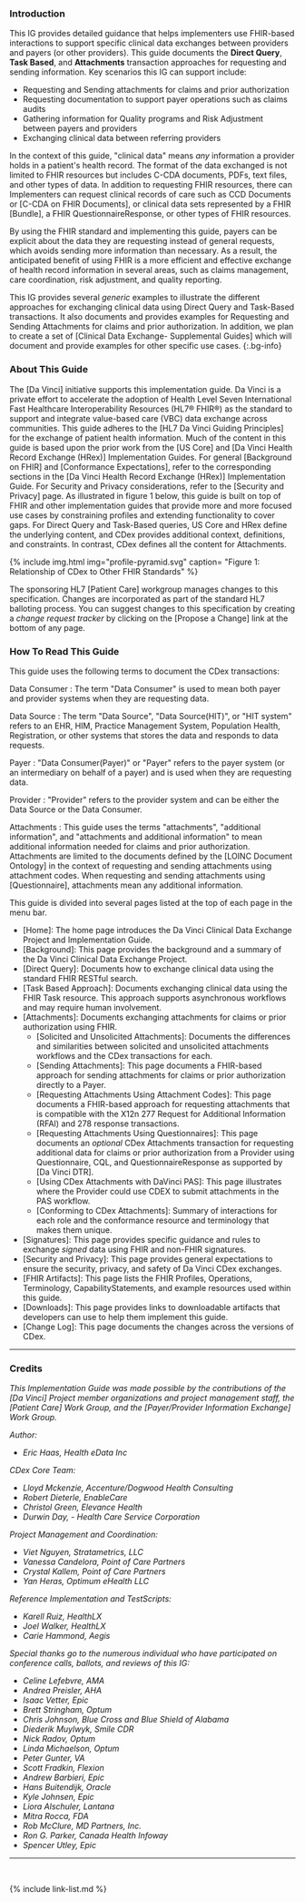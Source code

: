 
### Introduction

This IG provides detailed guidance that helps implementers use FHIR-based interactions to support specific clinical data exchanges between providers and payers (or other providers). This guide documents the **Direct Query**, **Task Based**, and **Attachments** transaction approaches for requesting and sending information. Key scenarios this IG can support include:

 - Requesting and Sending attachments for claims and prior authorization
 - Requesting documentation to support payer operations such as claims audits
 - Gathering information for Quality programs and Risk Adjustment between payers and providers
 - Exchanging clinical data between referring providers


In the context of this guide, "clinical data" means *any* information a provider holds in a patient's health record. The format of the data exchanged is not limited to FHIR resources but includes C-CDA documents, PDFs, text files, and other types of data.  In addition to requesting FHIR resources, there can Implementers can request clinical records of care such as CCD Documents or [C-CDA on FHIR Documents], or clinical data sets represented by a FHIR [Bundle], a FHIR QuestionnaireResponse, or other types of FHIR resources. 

By using the FHIR standard and implementing this guide, payers can be explicit about the data they are requesting instead of general requests, which avoids sending more information than necessary. As a result, the anticipated benefit of using FHIR is a more efficient and effective exchange of health record information in several areas, such as claims management, care coordination, risk adjustment, and quality reporting.  

This IG provides several *generic* examples to illustrate the different approaches for exchanging clinical data using Direct Query and Task-Based transactions. It also documents and provides examples for Requesting and Sending Attachments for claims and prior authorization. In addition, we plan to create a set of [Clinical Data Exchange- Supplemental Guides] which will document and provide examples for other specific use cases.
{:.bg-info}

### About This Guide

The [Da Vinci] initiative supports this implementation guide. Da Vinci is a private effort to accelerate the adoption of Health Level Seven International Fast Healthcare Interoperability Resources (HL7® FHIR®) as the standard to support and integrate value-based care (VBC) data exchange across communities. This guide adheres to the [HL7 Da Vinci Guiding Principles] for the exchange of patient health information. Much of the content in this guide is based upon the prior work from the [US Core] and [Da Vinci Health Record Exchange (HRex)] Implementation Guides. For general [Background on FHIR] and [Conformance Expectations], refer to the corresponding sections in the [Da Vinci Health Record Exchange (HRex)] Implementation Guide. For Security and Privacy considerations, refer to the [Security and Privacy] page. As illustrated in figure 1 below, this guide is built on top of FHIR and other implementation guides that provide more and more focused use cases by constraining profiles and extending functionality to cover gaps. For Direct Query and Task-Based queries, US Core and HRex define the underlying content, and CDex provides additional context, definitions, and constraints. In contrast, CDex defines all the content for Attachments.

{% include img.html img="profile-pyramid.svg" caption= "Figure 1: Relationship of CDex to Other FHIR Standards" %}

 The sponsoring HL7 [Patient Care] workgroup manages changes to this specification. Changes are incorporated as part of the standard HL7 balloting process. You can suggest changes to this specification by creating a *change request tracker* by clicking on the [Propose a Change] link at the bottom of any page.

### How To Read This Guide

This guide uses the following terms to document the CDex transactions:

Data Consumer
: The term "Data Consumer" is used to mean both payer and provider systems when they are requesting data.

Data Source
: The term "Data Source", "Data Source(HIT)", or "HIT system" refers to an EHR, HIM, Practice Management System, Population Health, Registration, or other systems that stores the data and responds to data requests.

Payer
: "Data Consumer(Payer)" or "Payer" refers to the payer system (or an intermediary on behalf of a payer) and is used when they are requesting data. 

Provider
: "Provider" refers to the provider system and can be either the Data Source or the Data Consumer.

Attachments
: This guide uses the terms "attachments", "additional information", and "attachments and additional information" to mean additional information needed for claims and prior authorization. Attachments are limited to the documents defined by the [LOINC Document Ontology] in the context of requesting and sending attachments using attachment codes. When requesting and sending attachments using [Questionnaire],  attachments mean any additional information. 

This guide is divided into several pages listed at the top of each page in the menu bar.

- [Home]\: The home page introduces the Da Vinci Clinical Data Exchange Project and Implementation Guide.
- [Background]\: This page provides the background and a summary of the Da Vinci Clinical Data Exchange Project.
- [Direct Query]\: Documents how to exchange clinical data using the standard FHIR RESTful search.
- [Task Based Approach]\: Documents exchanging clinical data using the FHIR Task resource. This approach supports asynchronous workflows and may require human involvement.
- [Attachments]\: Documents exchanging attachments for claims or prior authorization using FHIR.
    - [Solicited and Unsolicited Attachments]\: Documents the differences and similarities between solicited and unsolicited attachments workflows and the CDex transactions for each.
    - [Sending Attachments]\: This page documents a FHIR-based approach for sending attachments for claims or prior authorization directly to a Payer.
    - [Requesting Attachments Using Attachment Codes]\: This page documents a FHIR-based approach for requesting attachments that is compatible with the X12n 277 Request for Additional Information (RFAI) and 278 response transactions.
    - [Requesting Attachments Using Questionnaires]\: This page documents an *optional* CDex Attachments transaction for requesting additional data for claims or prior authorization from a Provider using Questionnaire, CQL, and QuestionnaireResponse as supported by [Da Vinci DTR]. 
    - [Using CDex Attachments with DaVinci PAS]\: This page illustrates where the Provider could use CDEX to submit attachments in the PAS workflow.
    - [Conforming to CDex Attachments]\: Summary of interactions for each role and the conformance resource and terminology that makes them unique. 
- [Signatures]\: This page provides specific guidance and rules to exchange *signed* data using FHIR and non-FHIR signatures.
- [Security and Privacy]\: This page provides general expectations to ensure the security, privacy, and safety of Da Vinci CDex exchanges.
- [FHIR Artifacts]\: This page lists the FHIR Profiles, Operations, Terminology, CapabilityStatements, and example resources used within this guide.
- [Downloads]\: This page provides links to downloadable artifacts that developers can use to help them implement this guide.
- [Change Log]\: This page documents the changes across the versions of CDex.

---

### Credits

*This Implementation Guide was made possible by the contributions of the [Da Vinci] Project member organizations and project management staff, the [Patient Care] Work Group, and the [Payer/Provider Information Exchange] Work Group.*

*Author:*

- *Eric Haas, Health eData Inc*

*CDex Core Team:*

- *Lloyd Mckenzie, Accenture/Dogwood Health Consulting*
- *Robert Dieterle, EnableCare*
- *Christol Green, Elevance Health*
- *Durwin Day, - Health Care Service Corporation*

*Project Management and Coordination:*
- *Viet Nguyen, Stratametrics, LLC*
- *Vanessa Candelora, Point of Care Partners*
- *Crystal Kallem, Point of Care Partners*
- *Yan Heras, Optimum eHealth LLC*

*Reference Implementation and TestScripts:*
- *Karell Ruiz, HealthLX*
- *Joel Walker, HealthLX*
- *Carie Hammond, Aegis*

*Special thanks go to the numerous individual who have participated on conference calls, ballots, and reviews of this IG:*

- *Celine Lefebvre, AMA*
- *Andrea Preisler, AHA*
- *Isaac Vetter, Epic*
- *Brett Stringham, Optum*
- *Chris Johnson, Blue Cross and Blue Shield of Alabama*
- *Diederik Muylwyk, Smile CDR*
- *Nick Radov, Optum*
- *Linda Michaelson, Optum*
- *Peter Gunter, VA*
- *Scott Fradkin, Flexion*
- *Andrew Barbieri, Epic*
- *Hans Buitendijk, Oracle*
- *Kyle Johnsen, Epic*
- *Liora Alschuler, Lantana*
- *Mitra Rocca, FDA*
- *Rob McClure, MD Partners, Inc.*
- *Ron G. Parker, Canada Health Infoway*
- *Spencer Utley, Epic*

---

<br />

{% include link-list.md %}
